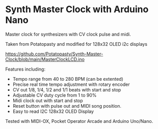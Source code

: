 # Synth Master Clock with Arduino Nano
Master clock for synthesizers with CV clock pulse and midi.

Taken from Potatopasty and modified for 128x32 OLED i2c displays

https://github.com/Potatopasty/Synth-Master-Clock/blob/main/MasterClockLCD.ino

Features including:<br>
- Tempo range from 40 to 280 BPM (can be extented)
- Precise real time tempo adjustment with rotary encoder
- CV out 1/8, 1/4, 1/2 and 1/1 beats with start and stop
- Adjustable CV duty cycle from 1 to 90%
- Midi clock out with start and stop
- Reset button with pulse out and MIDI song position.
- Easy to read I2C 128x32 OLED Display

Tested with MIDI-OX, Pocket Operator Arcade and Arduino Uno/Nano.
